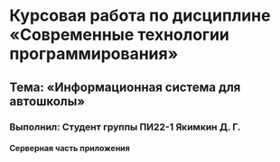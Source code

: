 # Курсовая работа по дисциплине «Современные технологии программирования»
## Тема: «Информационная система для автошколы»
### Выполнил: Студент группы ПИ22-1 Якимкин Д. Г.
#### Серверная часть приложения
